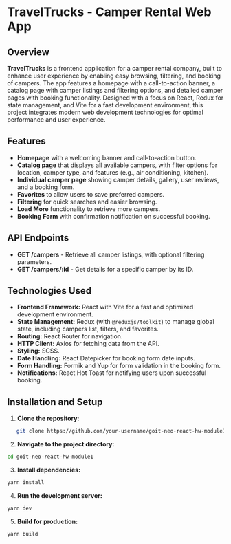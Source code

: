 # TravelTrucks - Camper Rental Web App

## Overview

**TravelTrucks** is a frontend application for a camper rental company, built to enhance user experience by enabling easy browsing, filtering, and booking of campers. The app features a homepage with a call-to-action banner, a catalog page with camper listings and filtering options, and detailed camper pages with booking functionality. Designed with a focus on React, Redux for state management, and Vite for a fast development environment, this project integrates modern web development technologies for optimal performance and user experience.

## Features

- **Homepage** with a welcoming banner and call-to-action button.
- **Catalog page** that displays all available campers, with filter options for location, camper type, and features (e.g., air conditioning, kitchen).
- **Individual camper page** showing camper details, gallery, user reviews, and a booking form.
- **Favorites** to allow users to save preferred campers.
- **Filtering** for quick searches and easier browsing.
- **Load More** functionality to retrieve more campers.
- **Booking Form** with confirmation notification on successful booking.

## API Endpoints

- **GET /campers** - Retrieve all camper listings, with optional filtering parameters.
- **GET /campers/:id** - Get details for a specific camper by its ID.

## Technologies Used

- **Frontend Framework:** React with Vite for a fast and optimized development environment.
- **State Management:** Redux (with `@reduxjs/toolkit`) to manage global state, including campers list, filters, and favorites.
- **Routing:** React Router for navigation.
- **HTTP Client:** Axios for fetching data from the API.
- **Styling:** SCSS.
- **Date Handling:** React Datepicker for booking form date inputs.
- **Form Handling:** Formik and Yup for form validation in the booking form.
- **Notifications:** React Hot Toast for notifying users upon successful booking.

## Installation and Setup

1. **Clone the repository:**
```bash
   git clone https://github.com/your-username/goit-neo-react-hw-module1.git
```
2. **Navigate to the project directory:**
 ```bash
cd goit-neo-react-hw-module1 
```
3. **Install dependencies:**
 ```bash
yarn install
```
4. **Run the development server:**
 ```bash
yarn dev 
```
5. **Build for production:**
 ```bash
yarn build
```